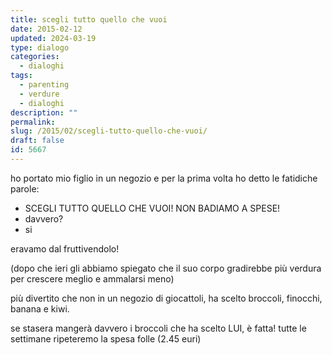 ```yaml
---
title: scegli tutto quello che vuoi
date: 2015-02-12
updated: 2024-03-19
type: dialogo
categories:
  - dialoghi
tags:
  - parenting
  - verdure
  - dialoghi
description: ""
permalink: 
slug: /2015/02/scegli-tutto-quello-che-vuoi/
draft: false
id: 5667
---
```


ho portato mio figlio in un negozio e per la prima volta ho detto le fatidiche parole: 

- SCEGLI TUTTO QUELLO CHE VUOI! NON BADIAMO A SPESE!
- davvero?
- si

eravamo dal fruttivendolo!
  
(dopo che ieri gli abbiamo spiegato che il suo corpo gradirebbe più verdura per crescere meglio e ammalarsi meno)

più divertito che non in un negozio di giocattoli, ha scelto broccoli, finocchi, banana e kiwi.

se stasera mangerà davvero i broccoli che ha scelto LUI, è fatta! tutte le settimane ripeteremo la spesa folle (2.45 euri)
